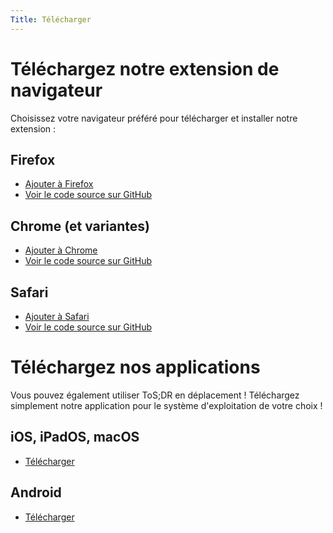 ```yaml
---
Title: Télécharger
---
```


# Téléchargez notre extension de navigateur

Choisissez votre navigateur préféré pour télécharger et installer notre extension :

## Firefox

- [Ajouter à Firefox](https://addons.mozilla.org/firefox/downloads/latest/terms-of-service-didnt-read/addon-latest.xpi)
- [Voir le code source sur GitHub](https://github.com/tosdr/browser-extensions)

## Chrome (et variantes)

- [Ajouter à Chrome](https://chrome.google.com/webstore/detail/hjdoplcnndgiblooccencgcggcoihigg)
- [Voir le code source sur GitHub](https://github.com/tosdr/browser-extensions)

## Safari

- [Ajouter à Safari](https://apps.apple.com/en/app/tos-dr/id6470998202?l=en-GB)
- [Voir le code source sur GitHub](https://github.com/tosdr/browser-extensions)

# Téléchargez nos applications

Vous pouvez également utiliser ToS;DR en déplacement ! Téléchargez simplement notre application pour le système d'exploitation de votre choix !

## iOS, iPadOS, macOS

- [Télécharger](https://apps.apple.com/en/app/tos-dr/id6470998202?l=en-GB)

## Android

- [Télécharger](https://play.google.com/store/apps/details?id=xyz.ptgms.tosdr)
